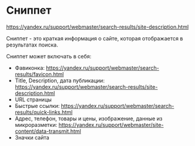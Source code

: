 # Сниппет
https://yandex.ru/support/webmaster/search-results/site-description.html

Сниппет - это краткая информация о сайте, которая отображается в результатах поиска.

Сниппет может включать в себя:
* Фавиконка: https://yandex.ru/support/webmaster/search-results/favicon.html
* Title, Description, дата публикации: https://yandex.ru/support/webmaster/search-results/site-description.html
* URL страницы
* Быстрые ссылки: https://yandex.ru/support/webmaster/search-results/quick-links.html
* Адрес, телефон, товары и цены, изображение, данные из микроразметки: https://yandex.ru/support/webmaster/site-content/data-transmit.html
* Значки сайта
